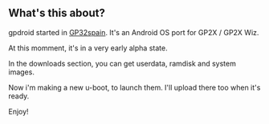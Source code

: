 ## What's this about? ##
gpdroid started in [GP32spain](http://www.gp32spain.com). It's an Android OS port for GP2X / GP2X Wiz.

At this momment, it's in a very early alpha state.

In the downloads section, you can get userdata, ramdisk and system images.

Now i'm making a new u-boot, to launch them. I'll upload there too when it's ready.

Enjoy!